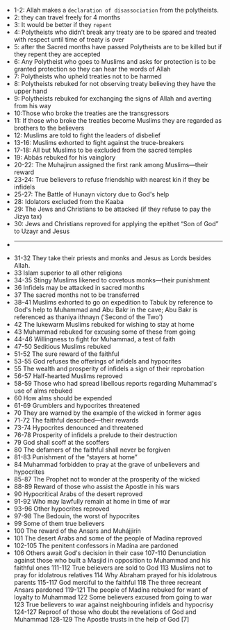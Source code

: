 * 1-2: Allah makes a `declaration of disassociation` from the polytheists.
* 2: they can travel freely for 4 months
* 3: It would be better if they `repent`
* 4: Polytheists who didn’t break any treaty are to be spared and treated with respect until time of treaty is over
* 5: after the Sacred months have passed Polytheists are to be killed but if they repent they are accepted
* 6: Any Polytheist who goes to Muslims and asks for protection is to be granted protection so they can hear the words of Allah
* 7: Polytheists who upheld treaties not to be harmed
* 8: Polytheists rebuked for not observing treaty believing they have the upper hand
* 9: Polytheists rebuked for exchanging the signs of Allah and averting from his way
* 10:Those who broke the treaties are the transgressors
* 11: If those who broke the treaties become Muslims they are regarded as brothers to the believers
* 12: Muslims are told to fight the leaders of disbelief
* 13-16: Muslims exhorted to fight against the truce-breakers
* 17-18: All but Muslims to be excluded from the sacred temples
* 19: Abbás rebuked for his vainglory
* 20-22: The Muhajirun assigned the first rank among Muslims—their reward
* 23-24: True believers to refuse friendship with nearest kin if they be infidels
* 25-27: The Battle of Hunayn victory due to God's help
* 28: Idolators excluded from the Kaaba
* 29: The Jews and Christians to be attacked (if they refuse to pay the Jizya tax)
* 30: Jews and Christians reproved for applying the epithet “Son of God” to Uzayr and Jesus
* ---
* 31-32 They take their priests and monks and Jesus as Lords besides Allah.
* 33 Islam superior to all other religions
* 34-35 Stingy Muslims likened to covetous monks—their punishment
* 36 Infidels may be attacked in sacred months
* 37 The sacred months not to be transferred
* 38–41 Muslims exhorted to go on expedition to Tabuk by reference to God's help to Muhammad and Abu Bakr in the cave; Abu Bakr is referenced as thaniya ithnayn ('Second of the Two')
* 42 The lukewarm Muslims rebuked for wishing to stay at home
* 43 Muhammad rebuked for excusing some of these from going
* 44-46 Willingness to fight for Muhammad, a test of faith
* 47-50 Seditious Muslims rebuked
* 51-52 The sure reward of the faithful
* 53-55 God refuses the offerings of infidels and hypocrites
* 55 The wealth and prosperity of infidels a sign of their reprobation
* 56-57 Half-hearted Muslims reproved
* 58-59 Those who had spread libellous reports regarding Muhammad's use of alms rebuked
* 60 How alms should be expended
* 61-69 Grumblers and hypocrites threatened
* 70 They are warned by the example of the wicked in former ages
* 71-72 The faithful described—their rewards
* 73-74 Hypocrites denounced and threatened
* 76-78 Prosperity of infidels a prelude to their destruction
* 79 God shall scoff at the scoffers
* 80 The defamers of the faithful shall never be forgiven
* 81-83 Punishment of the “stayers at home”
* 84 Muhammad forbidden to pray at the grave of unbelievers and hypocrites
* 85-87 The Prophet not to wonder at the prosperity of the wicked
* 88-89 Reward of those who assist the Apostle in his wars
* 90 Hypocritical Arabs of the desert reproved
* 91-92 Who may lawfully remain at home in time of war
* 93-96 Other hypocrites reproved
* 97-98 The Bedouin, the worst of hypocrites
* 99 Some of them true believers
* 100 The reward of the Ansars and Muhájjirín
* 101 The desert Arabs and some of the people of Madína reproved
* 102-105 The penitent confessors in Madína are pardoned
* 106 Others await God's decision in their case
107-110 Denunciation against those who built a Masjid in opposition to Muhammad and his faithful ones
111-112 True believers are sold to God
113 Muslims not to pray for idolatrous relatives
114 Why Abraham prayed for his idolatrous parents
115-117 God merciful to the faithful
118 The three recreant Ansars pardoned
119-121 The people of Madína rebuked for want of loyalty to Muhammad
122 Some believers excused from going to war
123 True believers to war against neighbouring infidels and hypocrisy
124-127 Reproof of those who doubt the revelations of God and Muhammad
128-129 The Apostle trusts in the help of God [7]
